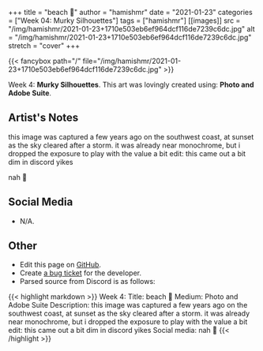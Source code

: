+++
title =       "beach 🙂"
author =      "hamishmr"
date =        "2021-01-23"
categories =  ["Week 04: Murky Silhouettes"]
tags =        ["hamishmr"]
[[images]]
                      src = "/img/hamishmr/2021-01-23+1710e503eb6ef964dcf116de7239c6dc.jpg"
                      alt = "/img/hamishmr/2021-01-23+1710e503eb6ef964dcf116de7239c6dc.jpg"
                      stretch = "cover"
+++


{{< fancybox path="/" file="/img/hamishmr/2021-01-23+1710e503eb6ef964dcf116de7239c6dc.jpg" >}}


Week 4: **Murky Silhouettes**. This art was lovingly created using: **Photo and Adobe Suite**.

## Artist's Notes

this image was captured a few years ago on the southwest coast, at sunset as the sky cleared after a storm. it was already near monochrome, but i dropped the exposure to play with the value a bit
edit: this came out a bit dim in discord yikes

nah 🙂

## Social Media

- N/A.

## Other

- Edit this page on [GitHub](https://github.com/teaminkling/web-refresh/edit/main/blog/content/blog/hamishmr-week-4-1ce3.md).
- Create [a bug ticket](https://github.com/teaminkling/web-refresh/issues/new?assignees=&labels=bug&template=problem-report.md&title=) for the developer.
- Parsed source from Discord is as follows:

{{< highlight markdown >}}
Week 4:
Title: beach 🙂
Medium: Photo and Adobe Suite
Description: this image was captured a few years ago on the southwest coast, at sunset as the sky cleared after a storm. it was already near monochrome, but i dropped the exposure to play with the value a bit
edit: this came out a bit dim in discord yikes
Social media: nah 🙂
{{< /highlight >}}